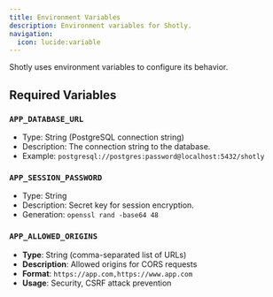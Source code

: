 ```yaml
---
title: Environment Variables
description: Environment variables for Shotly.
navigation:
  icon: lucide:variable
---
```


Shotly uses environment variables to configure its behavior.

## Required Variables

### `APP_DATABASE_URL`

- Type: String (PostgreSQL connection string)
- Description: The connection string to the database.
- Example: `postgresql://postgres:password@localhost:5432/shotly`

### `APP_SESSION_PASSWORD`

- Type: String
- Description: Secret key for session encryption.
- Generation: `openssl rand -base64 48`

### `APP_ALLOWED_ORIGINS`
- **Type**: String (comma-separated list of URLs)
- **Description**: Allowed origins for CORS requests
- **Format**: `https://app.com,https://www.app.com`
- **Usage**: Security, CSRF attack prevention
